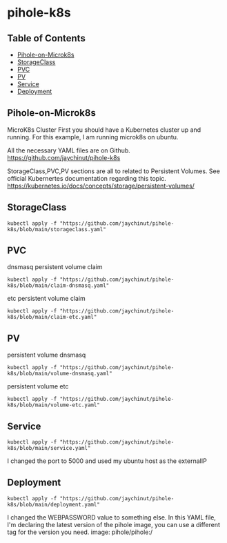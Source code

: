 # pihole-k8s

## Table of Contents
- [Pihole-on-Microk8s](#Pihole-on-Microk8s)
- [StorageClass](#StorageClass)
- [PVC](#PVC)
- [PV](#PV)
- [Service](#Service)
- [Deployment](#Deployment)

## Pihole-on-Microk8s
MicroK8s Cluster
First you should have a Kubernetes cluster up and running.  For this example, I am running microk8s on ubuntu.

All the necessary YAML files are on Github. https://github.com/jaychinut/pihole-k8s

StorageClass,PVC,PV sections are all to related to Persistent Volumes.  See official Kubernertes documentation regarding this topic.
https://kubernetes.io/docs/concepts/storage/persistent-volumes/

## StorageClass
`kubectl apply -f "https://github.com/jaychinut/pihole-k8s/blob/main/storageclass.yaml"`

## PVC
dnsmasq persistent volume claim

`kubectl apply -f "https://github.com/jaychinut/pihole-k8s/blob/main/claim-dnsmasq.yaml"`

etc persistent volume claim

`kubectl apply -f "https://github.com/jaychinut/pihole-k8s/blob/main/claim-etc.yaml"`

## PV
persistent volume dnsmasq

`kubectl apply -f "https://github.com/jaychinut/pihole-k8s/blob/main/volume-dnsmasq.yaml"`

persistent volume etc

`kubectl apply -f "https://github.com/jaychinut/pihole-k8s/blob/main/volume-etc.yaml"`

## Service

`kubectl apply -f "https://github.com/jaychinut/pihole-k8s/blob/main/service.yaml"`

I changed the port to 5000 and used my ubuntu host as the externalIP

## Deployment

`kubectl apply -f "https://github.com/jaychinut/pihole-k8s/blob/main/deployment.yaml"`

I changed the WEBPASSWORD value to something else.
In this YAML file, I'm declaring the latest version of the pihole image, you can use a different tag for the version you need.
image: pihole/pihole:/<TAG/>